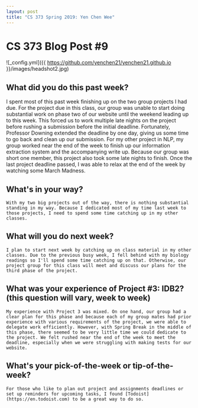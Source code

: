 ```yaml
---
layout: post
title: "CS 373 Spring 2019: Yen Chen Wee"
---
```

# CS 373 Blog Post #9


![_config.yml]({{ https://github.com/yenchen21/yenchen21.github.io }}/images/headshot2.jpg)

## What did you do this past week?

  I spent most of this past week finishing up on the two group projects I had due. For the project due in this class, our group was unable to start doing substantial work on phase two of our website until the weekend leading up to this week. This forced us to work multiple late nights on the project before rushing a submission before the initial deadline. Fortunately, Professor Downing extended the deadline by one day, giving us some time to go back and clean up our submission. For my other project in NLP, my group worked near the end of the week to finish up our information extraction system and the accompanying write up. Because our group was short one member, this project also took some late nights to finish. Once the last project deadline passed, I was able to relax at the end of the week by watching some March Madness.
## What's in your way?
	With my two big projects out of the way, there is nothing substantial standing in my way. Because I dedicated most of my time last week to those projects, I need to spend some time catching up in my other classes.
## What will you do next week?
	I plan to start next week by catching up on class material in my other classes. Due to the previous busy week, I fell behind with my biology readings so I'll spend some time catching up on that. Otherwise, our project group for this class will meet and discuss our plans for the third phase of the project.
## What was your experience of Project #3: IDB2? (this question will vary, week to week)
	My experience with Project 3 was mixed. On one hand, our group had a clear plan for this phase and because each of my group mates had prior experience with various requirements of the project, we were able to delegate work efficiently. However, with Spring Break in the middle of this phase, there seemed to be very little time we could dedicate to the project. We felt rushed near the end of the week to meet the deadline, especially when we were struggling with making tests for our website.
## What's your pick-of-the-week or tip-of-the-week?
	For those who like to plan out project and assignments deadlines or set up reminders for upcoming tasks, I found [Todoist](https://en.todoist.com) to be a great way to do so.
